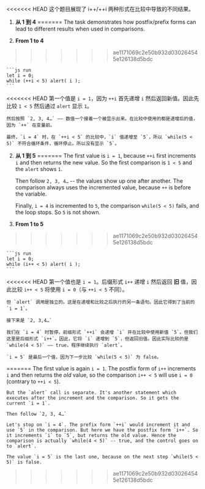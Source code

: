 <<<<<<< HEAD
这个题目展现了 i++/++i 两种形式在比较中导致的不同结果。

1. **从 1 到 4**
=======
The task demonstrates how postfix/prefix forms can lead to different results when used in comparisons.

1. **From 1 to 4**
>>>>>>> ae1171069c2e50b932d030264545e126138d5bdc

    ```js run
    let i = 0;
    while (++i < 5) alert( i );
    ```

<<<<<<< HEAD
    第一个值是 `i = 1`，因为 `++i` 首先递增 `i` 然后返回新值。因此先比较 `1 < 5` 然后通过 `alert` 显示 `1`。

    然后按照 `2, 3, 4…` —— 数值一个接着一个被显示出来。在比较中使用的都是递增后的值，因为 `++` 在变量前。

    最终，`i = 4` 时，在 `++i < 5` 的比较中，`i` 值递增至 `5`，所以 `while(5 < 5)` 不符合循环条件，循环停止。所以没有显示 `5`。

2. **从 1 到 5**
=======
    The first value is `i = 1`, because `++i` first increments `i` and then returns the new value. So the first comparison is `1 < 5` and the `alert` shows `1`.

    Then follow `2, 3, 4…` -- the values show up one after another. The comparison always uses the incremented value, because `++` is before the variable.

    Finally, `i = 4` is incremented to `5`, the comparison `while(5 < 5)` fails, and the loop stops. So `5` is not shown.
2. **From 1 to 5**
>>>>>>> ae1171069c2e50b932d030264545e126138d5bdc

    ```js run
    let i = 0;
    while (i++ < 5) alert( i );
    ```

<<<<<<< HEAD
    第一个值也是 `i = 1`。后缀形式 `i++` 递增 `i` 然后返回 **旧** 值，因此比较 `i++ < 5` 将使用 `i = 0`（与 `++i < 5` 不同）。

    但 `alert` 调用是独立的。这是在递增和比较之后执行的另一条语句。因此它得到了当前的 `i = 1`。

    接下来是 `2, 3,4…`

    我们在 `i = 4` 时暂停，前缀形式 `++i` 会递增 `i` 并在比较中使用新值 `5`。但我们这里是后缀形式 `i++`。因此，它将 `i` 递增到 `5`，但返回旧值。因此实际比较的是 `while(4 < 5)` —— true，程序继续执行 `alert`。

    `i = 5` 是最后一个值，因为下一步比较 `while(5 < 5)` 为 false。
=======
    The first value is again `i = 1`. The postfix form of `i++` increments `i` and then returns the *old* value, so the comparison `i++ < 5` will use `i = 0` (contrary to `++i < 5`).

    But the `alert` call is separate. It's another statement which executes after the increment and the comparison. So it gets the current `i = 1`.

    Then follow `2, 3, 4…`

    Let's stop on `i = 4`. The prefix form `++i` would increment it and use `5` in the comparison. But here we have the postfix form `i++`. So it increments `i` to `5`, but returns the old value. Hence the comparison is actually `while(4 < 5)` -- true, and the control goes on to `alert`.

    The value `i = 5` is the last one, because on the next step `while(5 < 5)` is false.
>>>>>>> ae1171069c2e50b932d030264545e126138d5bdc
